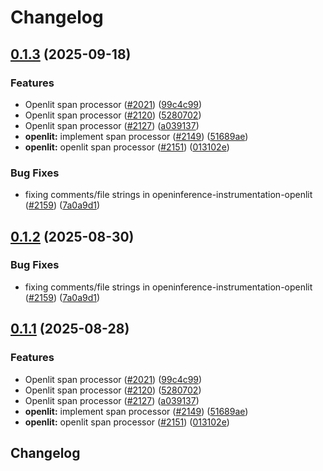 # Changelog

## [0.1.3](https://github.com/luke-moehlenbrock/openinference/compare/python-openinference-instrumentation-openlit-v0.1.2...python-openinference-instrumentation-openlit-v0.1.3) (2025-09-18)


### Features

* Openlit span processor ([#2021](https://github.com/luke-moehlenbrock/openinference/issues/2021)) ([99c4c99](https://github.com/luke-moehlenbrock/openinference/commit/99c4c994b42486192bf07699ea6b75c3bd29efa1))
* Openlit span processor ([#2120](https://github.com/luke-moehlenbrock/openinference/issues/2120)) ([5280702](https://github.com/luke-moehlenbrock/openinference/commit/5280702ac7df30575eeb4bac416411f43c43ad8b))
* Openlit span processor ([#2127](https://github.com/luke-moehlenbrock/openinference/issues/2127)) ([a039137](https://github.com/luke-moehlenbrock/openinference/commit/a039137c99f4162963fab37359df04763310e001))
* **openlit:** implement span processor ([#2149](https://github.com/luke-moehlenbrock/openinference/issues/2149)) ([51689ae](https://github.com/luke-moehlenbrock/openinference/commit/51689aea3c41b513b22dcf3513389e91ec4c8f1e))
* **openlit:** openlit span processor ([#2151](https://github.com/luke-moehlenbrock/openinference/issues/2151)) ([013102e](https://github.com/luke-moehlenbrock/openinference/commit/013102e586ab0f8e441c6caec02c5b4c48bd5643))


### Bug Fixes

* fixing comments/file strings in openinference-instrumentation-openlit ([#2159](https://github.com/luke-moehlenbrock/openinference/issues/2159)) ([7a0a9d1](https://github.com/luke-moehlenbrock/openinference/commit/7a0a9d146aa2ce7f060e996c05b15b9dbbedb2fc))

## [0.1.2](https://github.com/Arize-ai/openinference/compare/python-openinference-instrumentation-openlit-v0.1.1...python-openinference-instrumentation-openlit-v0.1.2) (2025-08-30)


### Bug Fixes

* fixing comments/file strings in openinference-instrumentation-openlit ([#2159](https://github.com/Arize-ai/openinference/issues/2159)) ([7a0a9d1](https://github.com/Arize-ai/openinference/commit/7a0a9d146aa2ce7f060e996c05b15b9dbbedb2fc))

## [0.1.1](https://github.com/Arize-ai/openinference/compare/python-openinference-instrumentation-openlit-v0.1.0...python-openinference-instrumentation-openlit-v0.1.1) (2025-08-28)


### Features

* Openlit span processor ([#2021](https://github.com/Arize-ai/openinference/issues/2021)) ([99c4c99](https://github.com/Arize-ai/openinference/commit/99c4c994b42486192bf07699ea6b75c3bd29efa1))
* Openlit span processor ([#2120](https://github.com/Arize-ai/openinference/issues/2120)) ([5280702](https://github.com/Arize-ai/openinference/commit/5280702ac7df30575eeb4bac416411f43c43ad8b))
* Openlit span processor ([#2127](https://github.com/Arize-ai/openinference/issues/2127)) ([a039137](https://github.com/Arize-ai/openinference/commit/a039137c99f4162963fab37359df04763310e001))
* **openlit:** implement span processor ([#2149](https://github.com/Arize-ai/openinference/issues/2149)) ([51689ae](https://github.com/Arize-ai/openinference/commit/51689aea3c41b513b22dcf3513389e91ec4c8f1e))
* **openlit:** openlit span processor ([#2151](https://github.com/Arize-ai/openinference/issues/2151)) ([013102e](https://github.com/Arize-ai/openinference/commit/013102e586ab0f8e441c6caec02c5b4c48bd5643))

## Changelog
